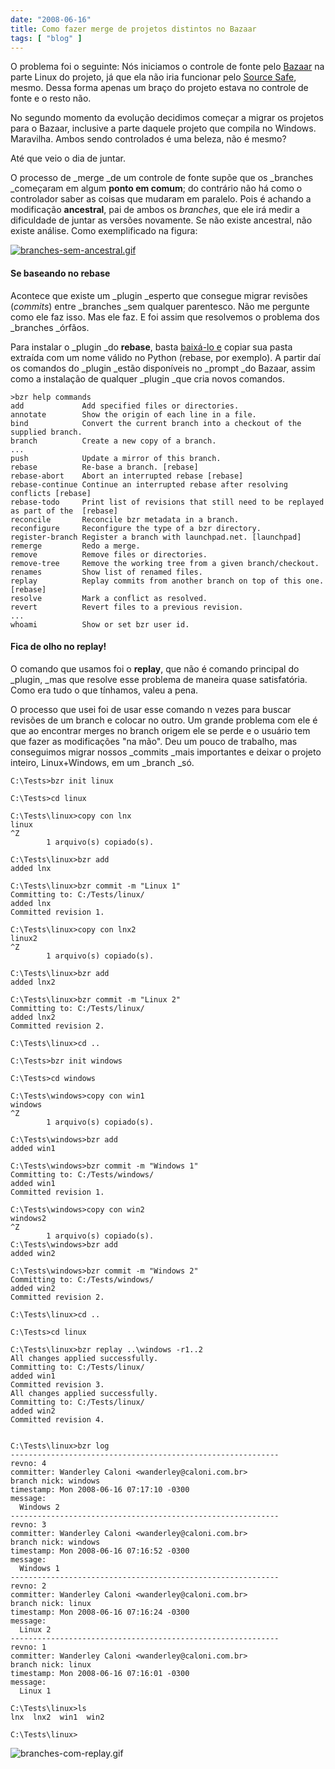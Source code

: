 ```yaml
---
date: "2008-06-16"
title: Como fazer merge de projetos distintos no Bazaar
tags: [ "blog" ]
---
```

O problema foi o seguinte: Nós iniciamos o controle de fonte pelo [Bazaar](http://bazaar-vcs.org/) na parte Linux do projeto, já que ela não iria funcionar pelo [Source Safe](/guia-basico-de-controle-de-codigo-source-safe), mesmo. Dessa forma apenas um braço do projeto estava no controle de fonte e o resto não.

No segundo momento da evolução decidimos começar a migrar os projetos para o Bazaar, inclusive a parte daquele projeto que compila no Windows. Maravilha. Ambos sendo controlados é uma beleza, não é mesmo?

Até que veio o dia de juntar.

O processo de _merge _de um controle de fonte supõe que os _branches _começaram em algum **ponto em comum**; do contrário não há como o controlador saber as coisas que mudaram em paralelo. Pois é achando a modificação **ancestral**, pai de ambos os _branches_, que ele irá medir a dificuldade de juntar as versões novamente. Se não existe ancestral, não existe análise. Como exemplificado na figura:

[![branches-sem-ancestral.gif](/images/HfJy8hP.gif)](/images/HfJy8hP.gif)

#### Se baseando no rebase

Acontece que existe um _plugin _esperto que consegue migrar revisões (_commits_) entre _branches _sem qualquer parentesco. Não me pergunte como ele faz isso. Mas ele faz. E foi assim que resolvemos o problema dos _branches _órfãos.

Para instalar o _plugin _do **rebase**, basta [baixá-lo e](http://bazaar-vcs.org/Rebase) copiar sua pasta extraída com um nome válido no Python (rebase, por exemplo). A partir daí os comandos do _plugin _estão disponíveis no _prompt _do Bazaar, assim como a instalação de qualquer _plugin _que cria novos comandos.

    
    >bzr help commands
    add             Add specified files or directories.
    annotate        Show the origin of each line in a file.
    bind            Convert the current branch into a checkout of the supplied branch.
    branch          Create a new copy of a branch.
    ...
    push            Update a mirror of this branch.
    rebase          Re-base a branch. [rebase]
    rebase-abort    Abort an interrupted rebase [rebase]
    rebase-continue Continue an interrupted rebase after resolving conflicts [rebase]
    rebase-todo     Print list of revisions that still need to be replayed as part of the  [rebase]
    reconcile       Reconcile bzr metadata in a branch.
    reconfigure     Reconfigure the type of a bzr directory.
    register-branch Register a branch with launchpad.net. [launchpad]
    remerge         Redo a merge.
    remove          Remove files or directories.
    remove-tree     Remove the working tree from a given branch/checkout.
    renames         Show list of renamed files.
    replay          Replay commits from another branch on top of this one. [rebase]
    resolve         Mark a conflict as resolved.
    revert          Revert files to a previous revision.
    ...
    whoami          Show or set bzr user id.

#### Fica de olho no replay!

O comando que usamos foi o **replay**, que não é comando principal do _plugin, _mas que resolve esse problema de maneira quase satisfatória. Como era tudo o que tínhamos, valeu a pena.

O processo que usei foi de usar esse comando n vezes para buscar revisões de um branch e colocar no outro. Um grande problema com ele é que ao encontrar merges no branch origem ele se perde e o usuário tem que fazer as modificações "na mão". Deu um pouco de trabalho, mas conseguimos migrar nossos _commits _mais importantes e deixar o projeto inteiro, Linux+Windows, em um _branch _só.

    
    C:\Tests>bzr init linux
    
    C:\Tests>cd linux
    
    C:\Tests\linux>copy con lnx
    linux
    ^Z
            1 arquivo(s) copiado(s).
    
    C:\Tests\linux>bzr add
    added lnx
    
    C:\Tests\linux>bzr commit -m "Linux 1"
    Committing to: C:/Tests/linux/
    added lnx
    Committed revision 1.
    
    C:\Tests\linux>copy con lnx2
    linux2
    ^Z
            1 arquivo(s) copiado(s).
    
    C:\Tests\linux>bzr add
    added lnx2
    
    C:\Tests\linux>bzr commit -m "Linux 2"
    Committing to: C:/Tests/linux/
    added lnx2
    Committed revision 2.
    
    C:\Tests\linux>cd ..
    
    C:\Tests>bzr init windows
    
    C:\Tests>cd windows
    
    C:\Tests\windows>copy con win1
    windows
    ^Z
            1 arquivo(s) copiado(s).
    
    C:\Tests\windows>bzr add
    added win1
    
    C:\Tests\windows>bzr commit -m "Windows 1"
    Committing to: C:/Tests/windows/
    added win1
    Committed revision 1.
    
    C:\Tests\windows>copy con win2
    windows2
    ^Z
            1 arquivo(s) copiado(s).
    C:\Tests\windows>bzr add
    added win2
    
    C:\Tests\windows>bzr commit -m "Windows 2"
    Committing to: C:/Tests/windows/
    added win2
    Committed revision 2.
    
    C:\Tests\linux>cd ..
    
    C:\Tests>cd linux
    
    C:\Tests\linux>bzr replay ..\windows -r1..2
    All changes applied successfully.
    Committing to: C:/Tests/linux/
    added win1
    Committed revision 3.
    All changes applied successfully.
    Committing to: C:/Tests/linux/
    added win2
    Committed revision 4.

    
    C:\Tests\linux>bzr log
    ------------------------------------------------------------
    revno: 4
    committer: Wanderley Caloni <wanderley@caloni.com.br>
    branch nick: windows
    timestamp: Mon 2008-06-16 07:17:10 -0300
    message:
      Windows 2
    ------------------------------------------------------------
    revno: 3
    committer: Wanderley Caloni <wanderley@caloni.com.br>
    branch nick: windows
    timestamp: Mon 2008-06-16 07:16:52 -0300
    message:
      Windows 1
    ------------------------------------------------------------
    revno: 2
    committer: Wanderley Caloni <wanderley@caloni.com.br>
    branch nick: linux
    timestamp: Mon 2008-06-16 07:16:24 -0300
    message:
      Linux 2
    ------------------------------------------------------------
    revno: 1
    committer: Wanderley Caloni <wanderley@caloni.com.br>
    branch nick: linux
    timestamp: Mon 2008-06-16 07:16:01 -0300
    message:
      Linux 1
    
    C:\Tests\linux>ls
    lnx  lnx2  win1  win2
    
    C:\Tests\linux>

![branches-com-replay.gif](/images/3X8DCfS.gif)
